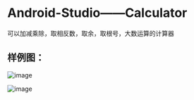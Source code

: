 # Android-Studio——Calculator
可以加减乘除，取相反数，取余，取根号，大数运算的计算器
## 样例图：

![image](https://github.com/sgynb111/Android-Studio-/assets/92137638/794e1e3e-b11e-48cf-8746-8ec35c28e949)

![image](https://github.com/sgynb111/Android-Studio-/assets/92137638/f2ddacce-a0b3-4ddd-b13a-611ba46c46d0)

